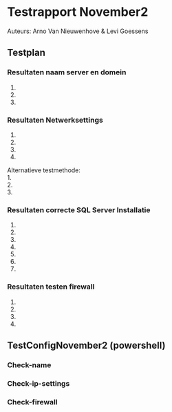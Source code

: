# **Testrapport November2**

Auteurs: Arno Van Nieuwenhove & Levi Goessens

## Testplan

### Resultaten naam server en domein
1.  
2.  
3.  

### Resultaten Netwerksettings
1.  
2.  
3.  
4.  
  
Alternatieve testmethode:  
1.  
2.  
3.  
  
### Resultaten correcte SQL Server Installatie
1.  
2.  
3.  
4.  
5.  
6.  
7.  
  
### Resultaten testen firewall
1.  
2.  
3.  
4.  

## TestConfigNovember2 (powershell)
### Check-name

### Check-ip-settings

### Check-firewall

